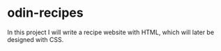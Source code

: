 # odin-recipes
In this project I will write a recipe website with HTML, which will later be designed with CSS. 